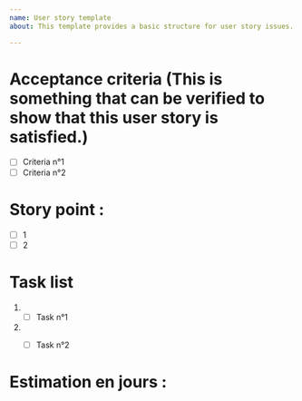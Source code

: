 ```yaml
---
name: User story template
about: This template provides a basic structure for user story issues.

---
```


# Acceptance criteria (This is something that can be verified to show that this user story is satisfied.)

- [ ] Criteria n°1
- [ ] Criteria n°2

# Story point : 

- [ ] 1
- [ ] 2

# Task list
1. - [ ] Task n°1
2. - [ ] Task n°2



# Estimation en jours : 



